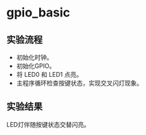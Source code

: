 # gpio_basic

## 实验流程

+ 初始化时钟。
+ 初始化GPIO。
+ 将 LED0 和 LED1 点亮。
+ 主程序循环检查按键状态，实现交叉闪灯现象。

## 实验结果

LED灯伴随按键状态交替闪亮。
